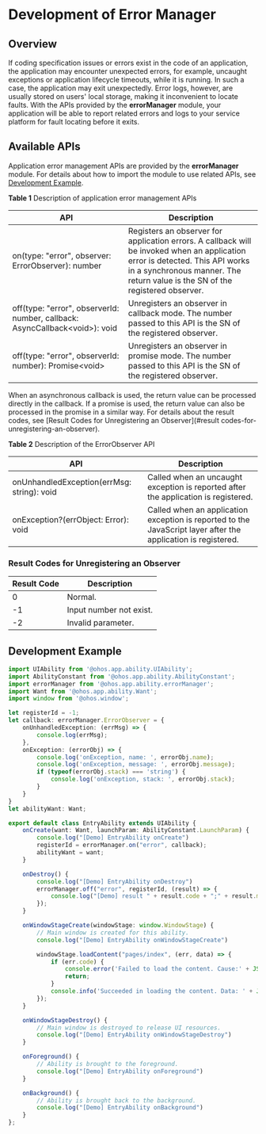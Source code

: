 # Development of Error Manager

## Overview

If coding specification issues or errors exist in the code of an application, the application may encounter unexpected errors, for example, uncaught exceptions or application lifecycle timeouts, while it is running. In such a case, the application may exit unexpectedly. Error logs, however, are usually stored on users' local storage, making it inconvenient to locate faults. With the APIs provided by the **errorManager** module, your application will be able to report related errors and logs to your service platform for fault locating before it exits.

## Available APIs

Application error management APIs are provided by the **errorManager** module. For details about how to import the module to use related APIs, see [Development Example](#development-example).

**Table 1** Description of application error management APIs

| API                                                      | Description                                                |
| ------------------------------------------------------------ | ---------------------------------------------------- |
| on(type: "error", observer: ErrorObserver): number       | Registers an observer for application errors. A callback will be invoked when an application error is detected. This API works in a synchronous manner. The return value is the SN of the registered observer.|
| off(type: "error", observerId: number,  callback: AsyncCallback\<void\>): void | Unregisters an observer in callback mode. The number passed to this API is the SN of the registered observer. |
| off(type: "error", observerId: number): Promise\<void\> | Unregisters an observer in promise mode. The number passed to this API is the SN of the registered observer. |

When an asynchronous callback is used, the return value can be processed directly in the callback. If a promise is used, the return value can also be processed in the promise in a similar way. For details about the result codes, see [Result Codes for Unregistering an Observer](#result codes-for-unregistering-an-observer).


**Table 2** Description of the ErrorObserver API

| API                        | Description                                                        |
| ------------------------------ | ------------------------------------------------------------ |
| onUnhandledException(errMsg: string): void | Called when an uncaught exception is reported after the application is registered.|
| onException?(errObject: Error): void | Called when an application exception is reported to the JavaScript layer after the application is registered.|


### Result Codes for Unregistering an Observer

| Result Code| Description                       |
| ------ | ---------------------------  |
| 0      |  Normal.                         |
| -1     | Input number not exist.             |
| -2     | Invalid parameter.      |

## Development Example
```ts
import UIAbility from '@ohos.app.ability.UIAbility';
import AbilityConstant from '@ohos.app.ability.AbilityConstant';
import errorManager from '@ohos.app.ability.errorManager';
import Want from '@ohos.app.ability.Want';
import window from '@ohos.window';

let registerId = -1;
let callback: errorManager.ErrorObserver = {
    onUnhandledException: (errMsg) => {
        console.log(errMsg);
    },
    onException: (errorObj) => {
        console.log('onException, name: ', errorObj.name);
        console.log('onException, message: ', errorObj.message);
        if (typeof(errorObj.stack) === 'string') {
            console.log('onException, stack: ', errorObj.stack);
        }
    }
}
let abilityWant: Want;

export default class EntryAbility extends UIAbility {
    onCreate(want: Want, launchParam: AbilityConstant.LaunchParam) {
        console.log("[Demo] EntryAbility onCreate")
        registerId = errorManager.on("error", callback);
        abilityWant = want;
    }

    onDestroy() {
        console.log("[Demo] EntryAbility onDestroy")
        errorManager.off("error", registerId, (result) => {
            console.log("[Demo] result " + result.code + ";" + result.message)
        });
    }

    onWindowStageCreate(windowStage: window.WindowStage) {
        // Main window is created for this ability.
        console.log("[Demo] EntryAbility onWindowStageCreate")

        windowStage.loadContent("pages/index", (err, data) => {
            if (err.code) {
                console.error('Failed to load the content. Cause:' + JSON.stringify(err));
                return;
            }
            console.info('Succeeded in loading the content. Data: ' + JSON.stringify(data))
        });
    }

    onWindowStageDestroy() {
        // Main window is destroyed to release UI resources.
        console.log("[Demo] EntryAbility onWindowStageDestroy")
    }

    onForeground() {
        // Ability is brought to the foreground.
        console.log("[Demo] EntryAbility onForeground")
    }

    onBackground() {
        // Ability is brought back to the background.
        console.log("[Demo] EntryAbility onBackground")
    }
};
```
